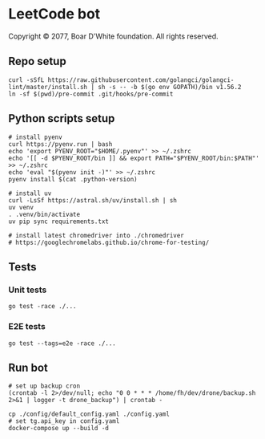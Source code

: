 # LeetCode bot
Copyright © 2077, Boar D'White foundation. All rights reserved.

## Repo setup
```shell
curl -sSfL https://raw.githubusercontent.com/golangci/golangci-lint/master/install.sh | sh -s -- -b $(go env GOPATH)/bin v1.56.2
ln -sf $(pwd)/pre-commit .git/hooks/pre-commit
```

## Python scripts setup
```shell
# install pyenv
curl https://pyenv.run | bash
echo 'export PYENV_ROOT="$HOME/.pyenv"' >> ~/.zshrc
echo '[[ -d $PYENV_ROOT/bin ]] && export PATH="$PYENV_ROOT/bin:$PATH"' >> ~/.zshrc
echo 'eval "$(pyenv init -)"' >> ~/.zshrc
pyenv install $(cat .python-version)

# install uv
curl -LsSf https://astral.sh/uv/install.sh | sh
uv venv
. .venv/bin/activate
uv pip sync requirements.txt

# install latest chromedriver into ./chromedriver
# https://googlechromelabs.github.io/chrome-for-testing/
```

## Tests

### Unit tests
```shell
go test -race ./...
```

### E2E tests
```shell
go test --tags=e2e -race ./...
```

## Run bot
```shell
# set up backup cron
(crontab -l 2>/dev/null; echo "0 0 * * * /home/fh/dev/drone/backup.sh 2>&1 | logger -t drone_backup") | crontab -

cp ./config/default_config.yaml ./config.yaml
# set tg.api_key in config.yaml 
docker-compose up --build -d
```
